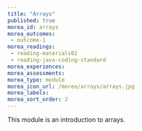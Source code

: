 ```yaml
---
title: "Arrays"
published: true
morea_id: arrays
morea_outcomes:
 - outcome-1
morea_readings:
 - reading-materials02 
 - reading-java-coding-standard
morea_experiences:
morea_assessments:
morea_type: module
morea_icon_url: /morea/arrays/arrays.jpg
morea_labels:
morea_sort_order: 2
---
```


This module is an introduction to arrays.